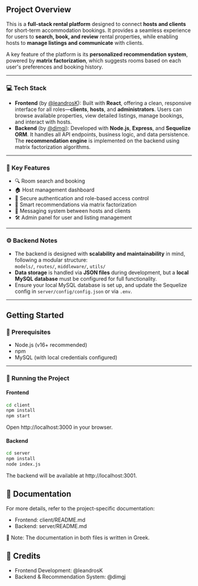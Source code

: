 ## Project Overview

This is a **full-stack rental platform** designed to connect **hosts and clients** for short-term accommodation bookings. It provides a seamless experience for users to **search, book, and review** rental properties, while enabling hosts to **manage listings and communicate** with clients.

A key feature of the platform is its **personalized recommendation system**, powered by **matrix factorization**, which suggests rooms based on each user's preferences and booking history.

---

### 💻 Tech Stack

- **Frontend** (by [@leandrosK](https://github.com/leandrosK)): Built with **React**, offering a clean, responsive interface for all roles—**clients**, **hosts**, and **administrators**. Users can browse available properties, view detailed listings, manage bookings, and interact with hosts.
- **Backend** (by [@dimgj](https://github.com/dimgj)): Developed with **Node.js**, **Express**, and **Sequelize ORM**. It handles all API endpoints, business logic, and data persistence. The **recommendation engine** is implemented on the backend using matrix factorization algorithms.

---

### 🔐 Key Features

- 🔍 Room search and booking  
- 🏠 Host management dashboard  
- 🔐 Secure authentication and role-based access control  
- 🤖 Smart recommendations via matrix factorization  
- 💬 Messaging system between hosts and clients  
- 🛠 Admin panel for user and listing management  

---

### ⚙️ Backend Notes

- The backend is designed with **scalability and maintainability** in mind, following a modular structure:  
  `models/`, `routes/`, `middleware/`, `utils/`
- **Data storage** is handled via **JSON files** during development, but a **local MySQL database** must be configured for full functionality.
- Ensure your local MySQL database is set up, and update the Sequelize config in `server/config/config.json` or via `.env`.

---

## Getting Started

### 🔧 Prerequisites

- Node.js (v16+ recommended)  
- npm  
- MySQL (with local credentials configured)

---

### 🚀 Running the Project

#### Frontend

```bash
cd client
npm install
npm start

```
Open http://localhost:3000 in your browser.


#### Backend

```bash
cd server
npm install
node index.js
```

The backend will be available at http://localhost:3001.

## 📄 Documentation

For more details, refer to the project-specific documentation:

- Frontend: client/README.md
- Backend: server/README.md

📌 Note: The documentation in both files is written in Greek.

## 👥 Credits

- Frontend Development: @leandrosK
- Backend & Recommendation System: @dimgj
